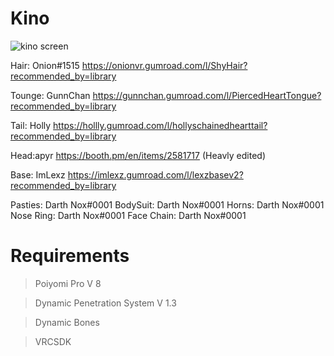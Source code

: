 # Kino
![kino screen](https://user-images.githubusercontent.com/77518058/139568099-47d3c939-9127-433e-a14d-de354c3a3a58.png)

Hair: Onion#1515 https://onionvr.gumroad.com/l/ShyHair?recommended_by=library

Tounge: GunnChan https://gunnchan.gumroad.com/l/PiercedHeartTongue?recommended_by=library

Tail: Holly https://hollly.gumroad.com/l/hollyschainedhearttail?recommended_by=library

Head:apyr https://booth.pm/en/items/2581717 (Heavly edited)

Base: ImLexz https://imlexz.gumroad.com/l/lexzbasev2?recommended_by=library

Pasties: Darth Nox#0001
BodySuit: Darth Nox#0001
Horns: Darth Nox#0001
Nose Ring: Darth Nox#0001
Face Chain: Darth Nox#0001


# Requirements

>Poiyomi Pro V 8

>Dynamic Penetration System V 1.3

>Dynamic Bones

>VRCSDK
